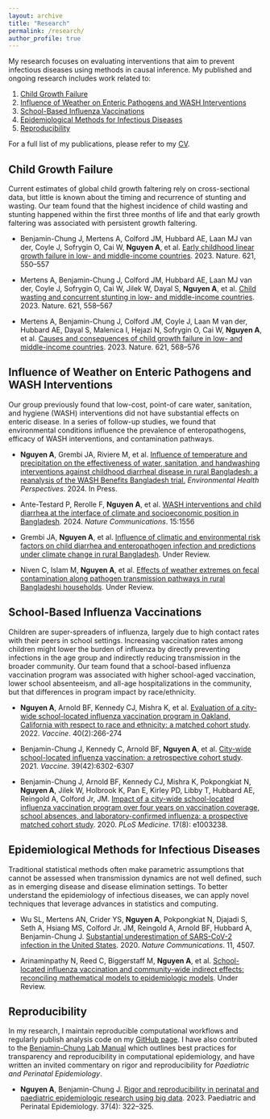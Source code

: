 ```yaml
---
layout: archive
title: "Research"
permalink: /research/
author_profile: true
---
```


My research focuses on evaluating interventions that aim to prevent infectious diseases using methods in causal inference. My published and ongoing research includes work related to:

1. [Child Growth Failure](#growth-failure)
2. [Influence of Weather on Enteric Pathogens and WASH Interventions](#weather)
3. [School-Based Influenza Vaccinations](#vaccines)
4. [Epidemiological Methods for Infectious Diseases](#methods)
5. [Reproducibility](#reproducibility)

For a full list of my publications, please refer to my [CV](https://stanfordmedicine.box.com/s/bbtsjtsevo5ntlp7kw91r0yxp2yyjr6q).

## Child Growth Failure<a name="growth-failure"></a>

Current estimates of global child growth faltering rely on cross-sectional data, but little is known about the timing and recurrence of stunting and wasting. Our team found that the highest incidence of child wasting and stunting happened within the first three months of life and that early growth faltering was associated with persistent growth faltering. 

* Benjamin-Chung J, Mertens A, Colford JM, Hubbard AE, Laan MJ van der, Coyle J, Sofrygin O,  Cai W, **Nguyen A**, et al. [Early childhood linear growth failure in low- and middle-income countries](https://www.nature.com/articles/s41586-023-06418-5). 2023. Nature. 621, 550–557

* Mertens A, Benjamin-Chung J, Colford JM, Hubbard AE, Laan MJ van der, Coyle J, Sofrygin O,  Cai W, Jilek W, Dayal S, **Nguyen A**, et al. [Child wasting and concurrent stunting in low- and middle-income countries](https://www.nature.com/articles/s41586-023-06480-z). 2023. Nature. 621, 558–567

* Mertens A, Benjamin-Chung J, Colford JM, Coyle J, Laan M van der, Hubbard AE, Dayal S, Malenica I, Hejazi N, Sofrygin O, Cai W, **Nguyen A**, et al. [Causes and consequences of child growth failure in low- and middle-income countries](https://www.nature.com/articles/s41586-023-06501-x). 2023. Nature. 621, 568–576

## Influence of Weather on Enteric Pathogens and WASH Interventions<a name="weather"></a>

Our group previously found that low-cost, point-of care water, sanitation, and hygiene (WASH) interventions did not have substantial effects on enteric disease. In a series of follow-up studies, we found that environmental conditions influence the prevalence of enteropathogens, efficacy of WASH interventions, and contamination pathways.

* **Nguyen A**, Grembi JA, Riviere M, et al. [Influence of temperature and precipitation on the effectiveness of water, sanitation, and handwashing interventions against childhood diarrheal disease in rural Bangladesh: a reanalysis of the WASH Benefits Bangladesh trial.](https://www.medrxiv.org/content/10.1101/2022.09.25.22280229v2) *Environmental Health Perspectives*. 2024. In Press.

* Ante-Testard P, Rerolle F, **Nguyen A**, et al. [WASH interventions and child diarrhea at the interface of climate and socioeconomic position in Bangladesh](https://www.nature.com/articles/s41467-024-45624-1). 2024. *Nature Communications*. 15:1556

* Grembi JA, **Nguyen A**, et al. [Influence of climatic and environmental risk factors on child diarrhea and enteropathogen infection and predictions under climate change in rural Bangladesh](https://www.medrxiv.org/content/10.1101/2022.09.26.22280367v1). Under Review.

* Niven C, Islam M, **Nguyen A**, et al. [Effects of weather extremes on fecal contamination along pathogen transmission pathways in rural Bangladeshi households](https://www.medrxiv.org/content/10.1101/2023.12.27.23300582v1#:~:text=Our%20findings%20suggest%20that%2C%20as,exposure%20to%20contaminated%20surface%20waters.). Under Review.

## School-Based Influenza Vaccinations<a name="vaccines"></a>

Children are super-spreaders of influenza, largely due to high contact rates with their peers in school settings. Increasing vaccination rates among children might lower the burden of influenza by directly preventing infections in the age group and indirectly reducing transmission in the broader community. Our team found that a school-based influenza vaccination program was associated with higher school-aged vaccination, lower school absenteeism, and all-age hospitalizations in the community, but that  differences in program impact by race/ethnicity. 

* **Nguyen A**, Arnold BF, Kennedy CJ, Mishra K, et al. [Evaluation of a city-wide school-located influenza vaccination program in Oakland, California with respect to race and ethnicity: a matched cohort study](https://www.sciencedirect.com/science/article/pii/S0264410X21015474?via%3Dihub). 2022. *Vaccine*. 40(2):266-274

* Benjamin-Chung J, Kennedy C, Arnold BF, **Nguyen A**, et al. [City-wide school-located influenza vaccination: a retrospective cohort study](https://www.sciencedirect.com/science/article/pii/S0264410X21011610?via%3Dihub). 2021. *Vaccine*. 39(42):6302-6307

* Benjamin-Chung J, Arnold BF, Kennedy CJ, Mishra K, Pokpongkiat N, **Nguyen A**, Jilek W, Holbrook K, Pan E, Kirley PD, Libby T, Hubbard AE, Reingold A, Colford Jr, JM. [Impact of a city-wide school-located influenza vaccination program over four years on vaccination coverage, school absences, and laboratory-confirmed influenza: a prospective matched cohort study](https://journals.plos.org/plosmedicine/article?id=10.1371/journal.pmed.1003238). 2020. *PLoS Medicine*. 17(8): e1003238.

## Epidemiological Methods for Infectious Diseases<a name="methods"></a>
Traditional statistical methods often make parametric assumptions that cannot be assessed when transmission dynamics are not well defined, such as in emerging disease and disease elimination settings. To better understand the epidemiology of infectious diseases, we can apply novel techniques that leverage advances in statistics and computing. 

* Wu SL, Mertens AN, Crider YS, **Nguyen A**, Pokpongkiat N, Djajadi S, Seth A, Hsiang MS, Colford Jr. JM, Reingold A, Arnold BF, Hubbard A, Benjamin-Chung J. [Substantial underestimation of SARS-CoV-2 infection in the United States](https://www.nature.com/articles/s41467-020-18272-4). 2020. *Nature Communications*. 11, 4507.

* Arinaminpathy N, Reed C, Biggerstaff M, **Nguyen A**, et al. [School-located influenza vaccination and community-wide indirect effects: reconciling mathematical models to epidemiologic models](https://www.medrxiv.org/content/10.1101/2022.10.08.22280870v1). Under Review.

## Reproducibility<a name="reproducibility"></a>

In my research, I maintain reproducible computational workflows and regularly publish analysis code on my [GitHub page](https://github.com/anna-nguyen/). I have also contributed to the [Benjamin-Chung Lab Manual](https://jadebc.github.io/lab-manual/) which outlines best practices for transparency and reproducibility in computational epidemiology, and have written an invited commentary on rigor and reproducibility for *Paediatric and Perinatal Epidemiology*. 

* **Nguyen A**, Benjamin-Chung J. [Rigor and reproducibility in perinatal and paediatric epidemiologic research using big data](https://onlinelibrary.wiley.com/doi/10.1111/ppe.12971). 2023. Paediatric and Perinatal Epidemiology. 37(4): 322–325.



